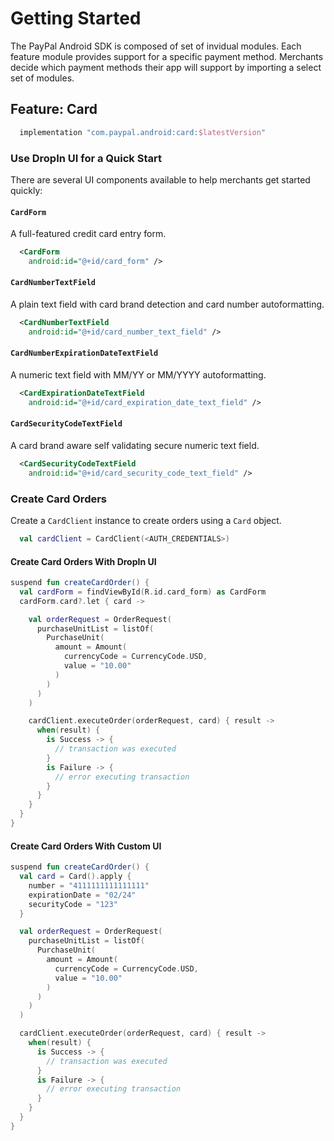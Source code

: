 # Getting Started

The PayPal Android SDK is composed of set of invidual modules. Each feature module provides support for a specific payment method. Merchants decide which payment methods their app will support by importing a select set of modules.

## Feature: Card

```gradle
  implementation "com.paypal.android:card:$latestVersion"
```

### Use DropIn UI for a Quick Start

There are several UI components available to help merchants get started quickly:

#### `CardForm`

A full-featured credit card entry form.

```xml
  <CardForm
    android:id="@+id/card_form" />
```

#### `CardNumberTextField`

A plain text field with card brand detection and card number autoformatting.

```xml
  <CardNumberTextField
    android:id="@+id/card_number_text_field" />
```

#### `CardNumberExpirationDateTextField`

A numeric text field with MM/YY or MM/YYYY autoformatting. 

```xml
  <CardExpirationDateTextField
    android:id="@+id/card_expiration_date_text_field" />
```

#### `CardSecurityCodeTextField`

A card brand aware self validating secure numeric text field.

```xml
  <CardSecurityCodeTextField
    android:id="@+id/card_security_code_text_field" />
```

### Create Card Orders

Create a `CardClient` instance to create orders using a `Card` object.

```kotlin
  val cardClient = CardClient(<AUTH_CREDENTIALS>)
```

#### Create Card Orders With DropIn UI

```kotlin
suspend fun createCardOrder() {
  val cardForm = findViewById(R.id.card_form) as CardForm
  cardForm.card?.let { card ->

    val orderRequest = OrderRequest(
      purchaseUnitList = listOf(
        PurchaseUnit(
          amount = Amount(
            currencyCode = CurrencyCode.USD,
            value = "10.00"
          )
        )
      )
    )

    cardClient.executeOrder(orderRequest, card) { result ->
      when(result) {
        is Success -> {
          // transaction was executed
        }
        is Failure -> {
          // error executing transaction
        }
      }
    }
  }
}
```

#### Create Card Orders With Custom UI

```kotlin
suspend fun createCardOrder() {
  val card = Card().apply {
    number = "4111111111111111"
    expirationDate = "02/24"
    securityCode = "123"
  }

  val orderRequest = OrderRequest(
    purchaseUnitList = listOf(
      PurchaseUnit(
        amount = Amount(
          currencyCode = CurrencyCode.USD,
          value = "10.00"
        )
      )
    )
  )

  cardClient.executeOrder(orderRequest, card) { result ->
    when(result) {
      is Success -> {
        // transaction was executed
      }
      is Failure -> {
        // error executing transaction
      }
    }
  }
}
```